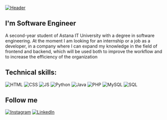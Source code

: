 [![Header](https://resumespice.com/wp-content/uploads/2021/03/1.png)](https://www.instagram.com/kamzadias/)


## I'm Software Engineer 
A second-year student of Astana IT University with a degree in software engineering. At the moment I am looking for an internship or a job as a developer, in a company where I can expand my knowledge in the field of frontend and backend, which will be used both to improve the workflow and to increase the efficiency of the organization

## Technical skills:
![HTML](https://img.shields.io/badge/HTML5-E34F26?style=for-the-badge&logo=html5&logoColor=white)
![CSS](https://img.shields.io/badge/CSS3-1572B6?style=for-the-badge&logo=css3&logoColor=white)
![JS](https://img.shields.io/badge/JavaScript-F7DF1E?style=for-the-badge&logo=javascript&logoColor=black)
![Python](https://img.shields.io/badge/-Python-090909?style=for-the-badge&logo=python&logoColor=47C5FB)
![Java](https://img.shields.io/badge/Java-ED8B00?style=for-the-badge&logo=java&logoColor=white)
![PHP](https://img.shields.io/badge/PHP-777BB4?style=for-the-badge&logo=php&logoColor=white)
![MySQL](https://img.shields.io/badge/MySQL-00000F?style=for-the-badge&logo=mysql&logoColor=white)
![SQL](https://img.shields.io/badge/-Sql-090909?style=for-the-badge&logo=postgresql&logoColor=47C5FB)

## Follow me
[![Instagram](https://img.shields.io/badge/-Instagram-090909?style=for-the-badge&logo=instagram&logoColor=B4068E)](https://www.instagram.com/kamzadias/)
[![LinkedIn](https://img.shields.io/badge/-LinkedIn-090909?style=for-the-badge&logo=linkedin&logoColor=007886)](https://www.linkedin.com/in/dias-kamza/)

